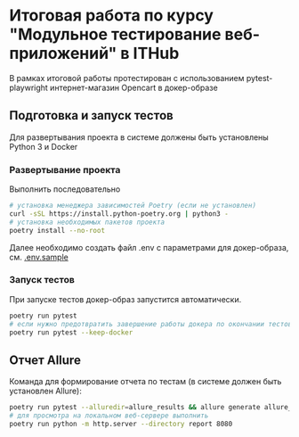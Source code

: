 # Итоговая работа по курсу "Модульное тестирование веб-приложений" в ITHub

В рамках итоговой работы протестирован с использованием pytest-playwright интернет-магазин Opencart в докер-образе

## Подготовка и запуск тестов

Для развертывания проекта в системе должены быть установлены Python 3 и Docker 

### Развертывание проекта

Выполнить последовательно
```bash
# установка менеджера зависимостей Poetry (если не установлен)
curl -sSL https://install.python-poetry.org | python3 -
# установка необходимых пакетов проекта
poetry install --no-root
```

Далее необходимо создать файл .env с параметрами для докер-образа, см. [.env.sample](/.env.sample)

### Запуск тестов

При запуске тестов докер-образ запустится автоматически.
```bash
poetry run pytest
# если нужно предотвратить завершение работы докера по окончании тестов
poetry run pytest --keep-docker
```

## Отчет Allure

Команда для формирование отчета по тестам (в системе должен быть установлен Allure):
```bash
poetry run pytest --alluredir=allure_results && allure generate allure_results -o report --clean 
# для просмотра на локальном веб-сервере выполнить 
poetry run python -m http.server --directory report 8080 
```
